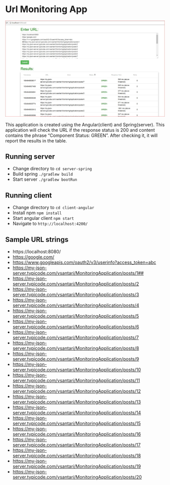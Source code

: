 # Url Monitoring App

![Screenshot](screenshots/index.JPG)


This application is created using the Angular(client) and Spring(server). This application will check the URL if the response status is 200 and content contains the phrase “Component Status: GREEN”. After checking it, 
it will report the results in the table.

## Running server
* Change directory to `cd server-spring`
* Build spring `./gradlew build`
* Start server `./gradlew bootRun`

## Running client
* Change directory to `cd client-angular`
* Install npm `npm install`
* Start angular client `npm start`
* Navigate to `http://localhost:4200/`

## Sample URL strings
* https://localhost:8080/
* https://google.com/
* https://www.googleapis.com/oauth2/v3/userinfo?access_token=abc
* https://my-json-server.typicode.com/vsantari/MonitoringApplication/posts/1##
* https://my-json-server.typicode.com/vsantari/MonitoringApplication/posts/2
* https://my-json-server.typicode.com/vsantari/MonitoringApplication/posts/3
* https://my-json-server.typicode.com/vsantari/MonitoringApplication/posts/4
* https://my-json-server.typicode.com/vsantari/MonitoringApplication/posts/5
* https://my-json-server.typicode.com/vsantari/MonitoringApplication/posts/6
* https://my-json-server.typicode.com/vsantari/MonitoringApplication/posts/7
* https://my-json-server.typicode.com/vsantari/MonitoringApplication/posts/8
* https://my-json-server.typicode.com/vsantari/MonitoringApplication/posts/9
* https://my-json-server.typicode.com/vsantari/MonitoringApplication/posts/10
* https://my-json-server.typicode.com/vsantari/MonitoringApplication/posts/11
* https://my-json-server.typicode.com/vsantari/MonitoringApplication/posts/12
* https://my-json-server.typicode.com/vsantari/MonitoringApplication/posts/13
* https://my-json-server.typicode.com/vsantari/MonitoringApplication/posts/14
* https://my-json-server.typicode.com/vsantari/MonitoringApplication/posts/15
* https://my-json-server.typicode.com/vsantari/MonitoringApplication/posts/16
* https://my-json-server.typicode.com/vsantari/MonitoringApplication/posts/17
* https://my-json-server.typicode.com/vsantari/MonitoringApplication/posts/18
* https://my-json-server.typicode.com/vsantari/MonitoringApplication/posts/19
* https://my-json-server.typicode.com/vsantari/MonitoringApplication/posts/20
